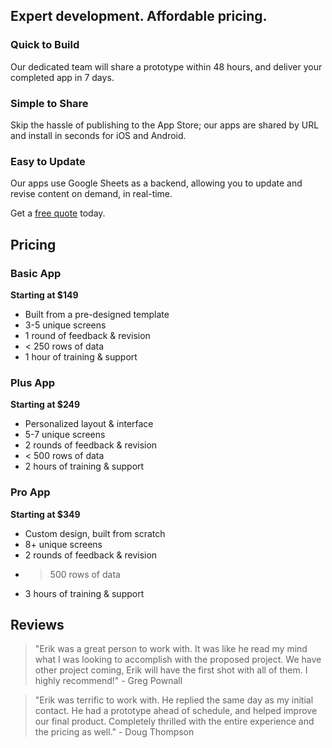 ## Expert development. Affordable pricing. 

### Quick to Build
Our dedicated team will share a prototype within 48 hours, and deliver your completed app in 7 days.

### Simple to Share
Skip the hassle of publishing to the App Store; our apps are shared by URL and install in seconds for iOS and Android.

### Easy to Update
Our apps use Google Sheets as a backend, allowing you to update and revise content on demand, in real-time.

Get a [free quote](https://forms.gle/QJAyyBAPcWvNzi5u9) today.

## Pricing

### Basic App
**Starting at $149**
- Built from a pre-designed template
- 3-5 unique screens
- 1 round of feedback & revision
- < 250 rows of data
- 1 hour of training & support

### Plus App
**Starting at $249**
- Personalized layout & interface
- 5-7 unique screens
- 2 rounds of feedback & revision
- < 500 rows of data
- 2 hours of training & support

### Pro App
**Starting at $349**
- Custom design, built from scratch
- 8+ unique screens
- 2 rounds of feedback & revision
- > 500 rows of data
- 3 hours of training & support

## Reviews

> "Erik was a great person to work with. It was like he read my mind what I was looking to accomplish with the proposed project. We have other project coming, Erik will have the first shot with all of them. I highly recommend!" - Greg Pownall

> "Erik was terrific to work with. He replied the same day as my initial contact. He had a prototype ahead of schedule, and  helped improve our final product. Completely thrilled with the entire experience and the pricing as well." - Doug Thompson
